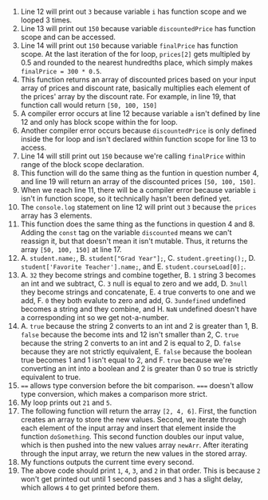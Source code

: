 1. Line 12 will print out `3` because variable `i` has function scope and we looped 3 times.
2. Line 13 will print out `150` because variable `discountedPrice` has function scope and can be accessed.
3. Line 14 will print out `150` because variable `finalPrice` has function scope. At the last iteration of the for loop, `prices[2]` gets multipled by 0.5 and rounded to the nearest hundredths place, which simply makes `finalPrice = 300 * 0.5`.
4. This function returns an array of discounted prices based on your input array of prices and discount rate, basically multiplies each element of the prices' array by the discount rate. For example, in line 19, that function call would return `[50, 100, 150]`
5. A compiler error occurs at line 12 because variable `a` isn't defined by line 12 and only has block scope within the for loop.
6. Another compiler error occurs because `discountedPrice` is only defined inside the for loop and isn't declared within function scope for line 13 to access.
7. Line 14 will still print out `150` because we're calling `finalPrice` within range of the block scope declaration.
8. This function will do the same thing as the funtion in question number 4, and line 19 will return an array of the discounted prices `[50, 100, 150]`.
9. When we reach line 11, there will be a compiler error because variable `i` isn't in function scope, so it technically hasn't been defined yet.
10. The `console.log` statement on line 12 will print out `3` because the `prices` array has 3 elements.
11. This function does the same thing as the functions in question 4 and 8. Adding the `const` tag on the variable `discounted` means we can't reassign it, but that doesn't mean it isn't mutable. Thus, it returns the array `[50, 100, 150]` at line 17.
12. A. `student.name;`, B. `student["Grad Year"];`, C. `student.greeting();`, D. `student['Favorite Teacher'].name;`, and E. `student.courseLoad[0];`.
13. A. `32` they become strings and combine together, B. `1` string 3 becomes an int and we subtract, C. `3` null is equal to zero and we add, D. `3null` they become strings and concatenate, E. `4` true converts to one and we add, F. `0` they both evalute to zero and add, G. `3undefined` undefined becomes a string and they combine, and H. `NaN` undefined doesn't have a corresponding int so we get not-a-number.
14. A. `true` because the string 2 converts to an int and 2 is greater than 1, B. `false` because the become ints and 12 isn't smaller than 2, C. `true` because the string 2 converts to an int and 2 is equal to 2, D. `false` because they are not strictly equivalent, E. `false` because the boolean true becomes 1 and 1 isn't equal to 2, and F. `true` because we're converting an int into a boolean and 2 is greater than 0 so true is strictly equivalent to true.
15. `==` allows type conversion before the bit comparison. `===` doesn't allow type conversion, which makes a comparison more strict.
16. My loop prints out `21` and `5`.
17. The following function will return the array `[2, 4, 6]`. First, the function creates an array to store the new values. Second, we iterate through each element of the input array and insert that element inside the function `doSomething`. This second function doubles our input value, which is then pushed into the new values array `newArr`. After iterating through the input array, we return the new values in the stored array.
18. My functions outputs the current time every second.
19. The above code should print `1`, `4`, `3`, and `2` in that order. This is because `2` won't get printed out until 1 second passes and `3` has a slight delay, which allows `4` to get printed before them.
